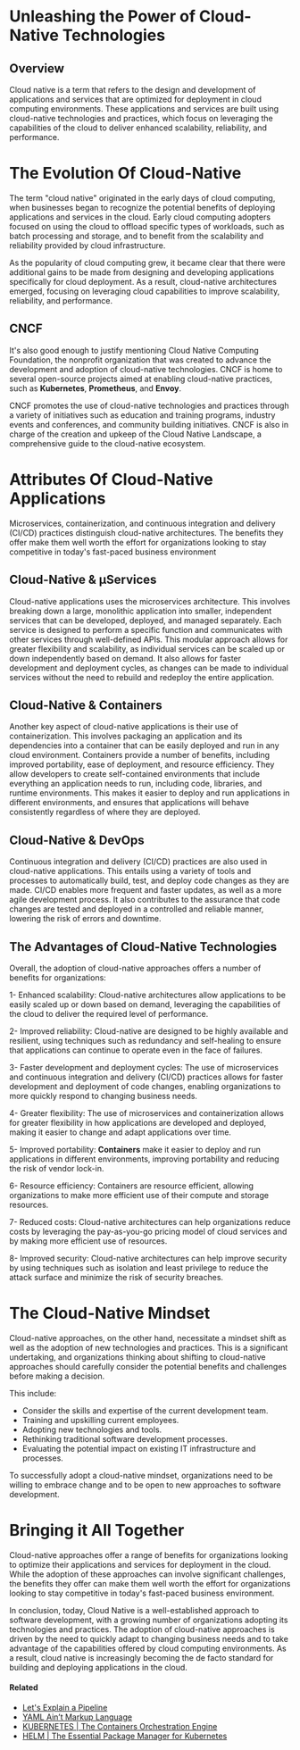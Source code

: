 # Unleashing the Power of Cloud-Native Technologies


## Overview 
Cloud native is a term that refers to the design and development of applications and services that are optimized for deployment in cloud computing environments. These applications and services are built using cloud-native technologies and practices, which focus on leveraging the capabilities of the cloud to deliver enhanced scalability, reliability, and performance.

# The Evolution Of Cloud-Native
The term "cloud native" originated in the early days of cloud computing, when businesses began to recognize the potential benefits of deploying applications and services in the cloud. Early cloud computing adopters focused on using the cloud to offload specific types of workloads, such as batch processing and storage, and to benefit from the scalability and reliability provided by cloud infrastructure.

As the popularity of cloud computing grew, it became clear that there were additional gains to be made from designing and developing applications specifically for cloud deployment. As a result, cloud-native architectures emerged, focusing on leveraging cloud capabilities to improve scalability, reliability, and performance.

## CNCF 

It's also good enough to justify mentioning Cloud Native Computing Foundation, the nonprofit organization that was created to advance the development and adoption of cloud-native technologies. CNCF is home to several open-source projects aimed at enabling cloud-native practices, such as **Kubernetes**, **Prometheus**, and **Envoy**.

CNCF promotes the use of cloud-native technologies and practices through a variety of initiatives such as education and training programs, industry events and conferences, and community building initiatives. CNCF is also in charge of the creation and upkeep of the Cloud Native Landscape, a comprehensive guide to the cloud-native ecosystem.



#  Attributes Of Cloud-Native Applications 
Microservices, containerization, and continuous integration and delivery (CI/CD) practices distinguish cloud-native architectures.  The benefits they offer make them well worth the effort for organizations looking to stay competitive in today's fast-paced business environment

## Cloud-Native & µServices
Cloud-native applications uses  the microservices architecture. This involves breaking down a large, monolithic application into smaller, independent services that can be developed, deployed, and managed separately. Each service is designed to perform a specific function and communicates with other services through well-defined APIs. This modular approach allows for greater flexibility and scalability, as individual services can be scaled up or down independently based on demand. It also allows for faster development and deployment cycles, as changes can be made to individual services without the need to rebuild and redeploy the entire application.

## Cloud-Native & Containers
Another key aspect of cloud-native applications is their use of containerization. This involves packaging an application and its dependencies into a container that can be easily deployed and run in any cloud environment. Containers provide a number of benefits, including improved portability, ease of deployment, and resource efficiency. They allow developers to create self-contained environments that include everything an application needs to run, including code, libraries, and runtime environments. This makes it easier to deploy and run applications in different environments, and ensures that applications will behave consistently regardless of where they are deployed.

## Cloud-Native & DevOps
Continuous integration and delivery (CI/CD) practices are also used in cloud-native applications. This entails using a variety of tools and processes to automatically build, test, and deploy code changes as they are made. CI/CD enables more frequent and faster updates, as well as a more agile development process. It also contributes to the assurance that code changes are tested and deployed in a controlled and reliable manner, lowering the risk of errors and downtime.


## The Advantages of Cloud-Native Technologies
Overall, the adoption of cloud-native approaches offers a number of benefits for organizations:

1- Enhanced scalability: Cloud-native architectures allow applications to be easily scaled up or down based on demand, leveraging the capabilities of the cloud to deliver the required level of performance.

2- Improved reliability: Cloud-native are designed to be highly available and resilient, using techniques such as redundancy and self-healing to ensure that applications can continue to operate even in the face of failures.

3- Faster development and deployment cycles: The use of microservices and continuous integration and delivery (CI/CD) practices allows for faster development and deployment of code changes, enabling organizations to more quickly respond to changing business needs.

4- Greater flexibility: The use of microservices and containerization allows for greater flexibility in how applications are developed and deployed, making it easier to change and adapt applications over time.

5- Improved portability: **Containers** make it easier to deploy and run applications in different environments, improving portability and reducing the risk of vendor lock-in.

6- Resource efficiency: Containers are resource efficient, allowing organizations to make more efficient use of their compute and storage resources.

7- Reduced costs: Cloud-native architectures can help organizations reduce costs by leveraging the pay-as-you-go pricing model of cloud services and by making more efficient use of resources.

8- Improved security: Cloud-native architectures can help improve security by using techniques such as isolation and least privilege to reduce the attack surface and minimize the risk of security breaches.


# The Cloud-Native Mindset
Cloud-native approaches, on the other hand, necessitate a mindset shift as well as the adoption of new technologies and practices. This is a significant undertaking, and organizations thinking about shifting to cloud-native approaches should carefully consider the potential benefits and challenges before making a decision.

 
This include: 
- Consider the skills and expertise of the current development team.
- Training and upskilling current employees.
- Adopting new technologies and tools.
- Rethinking traditional software development processes.
- Evaluating the potential impact on existing IT infrastructure and processes.


To successfully adopt a cloud-native mindset, organizations need to be willing to embrace change and to be open to new approaches to software development. 




# Bringing it All Together

Cloud-native approaches offer a range of benefits for organizations looking to optimize their applications and services for deployment in the cloud. While the adoption of these approaches can involve significant challenges, the benefits they offer can make them well worth the effort for organizations looking to stay competitive in today's fast-paced business environment.

In conclusion, today, Cloud Native is a well-established approach to software development, with a growing number of organizations adopting its technologies and practices. The adoption of cloud-native approaches is driven by the need to quickly adapt to changing business needs and to take advantage of the capabilities offered by cloud computing environments. As a result, cloud native is increasingly becoming the de facto standard for building and deploying applications in the cloud.



#### Related
- [Let's Explain a Pipeline](https://blog.yahya-abulhaj.dev/lets-explain-a-pipeline)
- [YAML Ain’t Markup Language](https://blog.yahya-abulhaj.dev/yaml-aint-markup-language)
- [KUBERNETES | The Containers Orchestration Engine](https://blog.yahya-abulhaj.dev/kubernetes-the-containers-orchestration-engine)
- [HELM | The Essential Package Manager for Kubernetes](https://blog.yahya-abulhaj.dev/helm-the-essential-package-manager-for-kubernetes)
